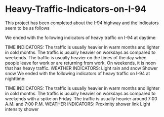﻿# Heavy-Traffic-Indicators-on-I-94

This project has been completed about the I-94 highway and the indicators seem to be as follows

We ended with the following indicators of heavy traffic on I-94 at daytime:

TIME INDICATORS:
The traffic is usually heavier in warm months and lighter in cold months.
The traffic is usually heavier on workdays as compared to weekends.
The traffic is usually heavier on the times of the day when people leave for work or are returning from work. On weekends, it is noon that has heavy traffic.
WEATHER INDICATORS:
Light rain and snow
Shower snow
We ended with the following indicators of heavy traffic on I-94 at nighttime:

TIME INDICATORS:
The traffic is usually heavier in warm months and lighter in cold months.
The traffic is usually heavier on workdays as compared to weekends with a spike on Friday.
The traffic is usually heavier around 7:00 A.M. and 7:00 P.M.
WEATHER INDICATORS:
Proximity shower link
Light intensity shower
